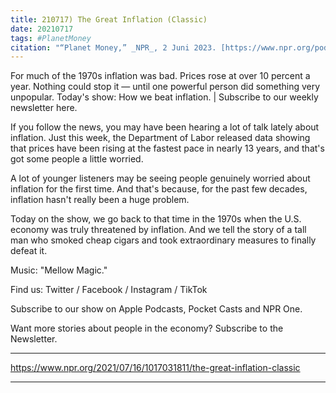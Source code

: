 ```yaml
---
title: 210717) The Great Inflation (Classic)
date: 20210717
tags: #PlanetMoney
citation: "“Planet Money,” _NPR_, 2 Juni 2023. [https://www.npr.org/podcasts/510289/planet-money](https://www.npr.org/podcasts/510289/planet-money) (diakses 4 Juni 2023)."
---
```


For much of the 1970s inflation was bad. Prices rose at over 10 percent a year. Nothing could stop it — until one powerful person did something very unpopular. Today's show: How we beat inflation. | Subscribe to our weekly newsletter here.

If you follow the news, you may have been hearing a lot of talk lately about inflation. Just this week, the Department of Labor released data showing that prices have been rising at the fastest pace in nearly 13 years, and that's got some people a little worried.

A lot of younger listeners may be seeing people genuinely worried about inflation for the first time. And that's because, for the past few decades, inflation hasn't really been a huge problem.

Today on the show, we go back to that time in the 1970s when the U.S. economy was truly threatened by inflation. And we tell the story of a tall man who smoked cheap cigars and took extraordinary measures to finally defeat it.

Music: "Mellow Magic."

Find us: Twitter / Facebook / Instagram / TikTok

Subscribe to our show on Apple Podcasts, Pocket Casts and NPR One.

Want more stories about people in the economy? Subscribe to the Newsletter.

----

https://www.npr.org/2021/07/16/1017031811/the-great-inflation-classic





----
